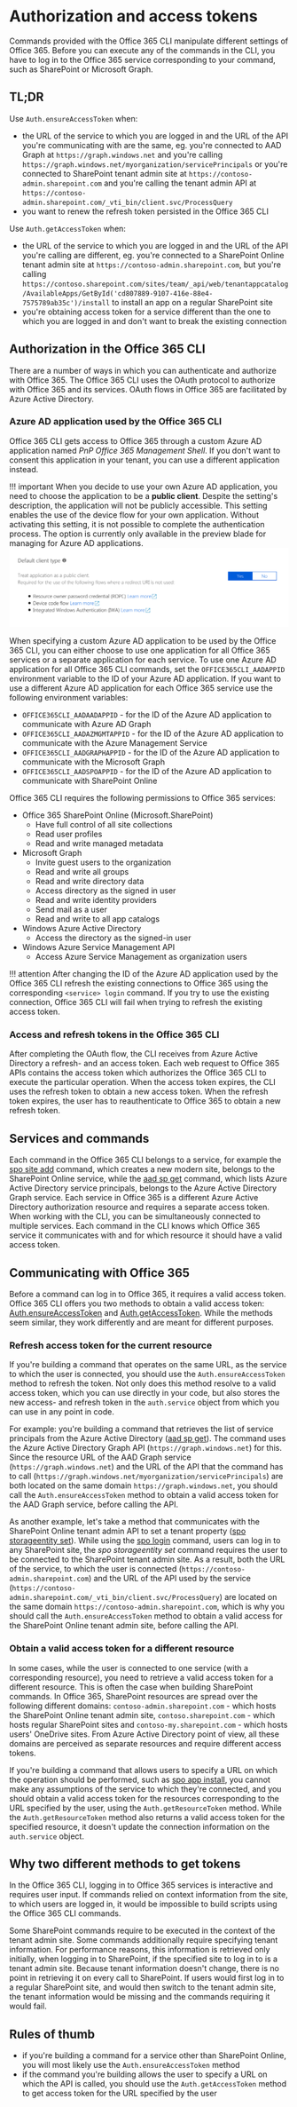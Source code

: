 # Authorization and access tokens

Commands provided with the Office 365 CLI manipulate different settings of Office 365. Before you can execute any of the commands in the CLI, you have to log in to the Office 365 service corresponding to your command, such as SharePoint or Microsoft Graph.

## TL;DR

Use `Auth.ensureAccessToken` when:

- the URL of the service to which you are logged in and the URL of the API you're communicating with are the same, eg. you're connected to AAD Graph at `https://graph.windows.net` and you're calling `https://graph.windows.net/myorganization/servicePrincipals` or you're connected to SharePoint tenant admin site at `https://contoso-admin.sharepoint.com` and you're calling the tenant admin API at `https://contoso-admin.sharepoint.com/_vti_bin/client.svc/ProcessQuery`
- you want to renew the refresh token persisted in the Office 365 CLI

Use `Auth.getAccessToken` when:

- the URL of the service to which you are logged in and the URL of the API you're calling are different, eg. you're connected to a SharePoint Online tenant admin site at `https://contoso-admin.sharepoint.com`, but you're calling `https://contoso.sharepoint.com/sites/team/_api/web/tenantappcatalog/AvailableApps/GetById('cd807889-9107-416e-88e4-7575789ab35c')/install` to install an app on a regular SharePoint site
- you're obtaining access token for a service different than the one to which you are logged in and don't want to break the existing connection

## Authorization in the Office 365 CLI

There are a number of ways in which you can authenticate and authorize with Office 365. The Office 365 CLI uses the OAuth protocol to authorize with Office 365 and its services. OAuth flows in Office 365 are facilitated by Azure Active Directory.

### Azure AD application used by the Office 365 CLI

Office 365 CLI gets access to Office 365 through a custom Azure AD application named _PnP Office 365 Management Shell_. If you don't want to consent this application in your tenant, you can use a different application instead.

!!! important
    When you decide to use your own Azure AD application, you need to choose the application to be a **public client**. Despite the setting's description, the application will not be publicly accessible. This setting enables the use of the device flow for your own application. Without activating this setting, it is not possible to complete the authentication process. The option is currently only available in the preview blade for managing for Azure AD applications.
    [![The 'public client' enabled for an Azure AD application](../images/activate-public-client-aad-app.png)](../images/activate-public-client-aad-app.png)

When specifying a custom Azure AD application to be used by the Office 365 CLI, you can either choose to use one application for all Office 365 services or a separate application for each service. To use one Azure AD application for all Office 365 CLI commands, set the `OFFICE365CLI_AADAPPID` environment variable to the ID of your Azure AD application. If you want to use a different Azure AD application for each Office 365 service use the following environment variables:

- `OFFICE365CLI_AADAADAPPID` - for the ID of the Azure AD application to communicate with Azure AD Graph
- `OFFICE365CLI_AADAZMGMTAPPID` - for the ID of the Azure AD application to communicate with the Azure Management Service
- `OFFICE365CLI_AADGRAPHAPPID` - for the ID of the Azure AD application to communicate with the Microsoft Graph
- `OFFICE365CLI_AADSPOAPPID` - for the ID of the Azure AD application to communicate with SharePoint Online

Office 365 CLI requires the following permissions to Office 365 services:

- Office 365 SharePoint Online (Microsoft.SharePoint)
    - Have full control of all site collections
    - Read user profiles
    - Read and write managed metadata
- Microsoft Graph
    - Invite guest users to the organization
    - Read and write all groups
    - Read and write directory data
    - Access directory as the signed in user
    - Read and write identity providers
    - Send mail as a user
    - Read and write to all app catalogs
- Windows Azure Active Directory
    - Access the directory as the signed-in user
- Windows Azure Service Management API
    - Access Azure Service Management as organization users

!!! attention
    After changing the ID of the Azure AD application used by the Office 365 CLI refresh the existing connections to Office 365 using the corresponding `<service> login` command. If you try to use the existing connection, Office 365 CLI will fail when trying to refresh the existing access token.

### Access and refresh tokens in the Office 365 CLI

After completing the OAuth flow, the CLI receives from Azure Active Directory a refresh- and an access token. Each web request to Office 365 APIs contains the access token which authorizes the Office 365 CLI to execute the particular operation. When the access token expires, the CLI uses the refresh token to obtain a new access token. When the refresh token expires, the user has to reauthenticate to Office 365 to obtain a new refresh token.

## Services and commands

Each command in the Office 365 CLI belongs to a service, for example the [spo site add](../cmd/spo/site/site-add.md) command, which creates a new modern site, belongs to the SharePoint Online service, while the [aad sp get](../cmd/aad/sp/sp-get.md) command, which lists Azure Active Directory service principals, belongs to the Azure Active Directory Graph service. Each service in Office 365 is a different Azure Active Directory authorization resource and requires a separate access token. When working with the CLI, you can be simultaneously connected to multiple services. Each command in the CLI knows which Office 365 service it communicates with and for which resource it should have a valid access token.

## Communicating with Office 365

Before a command can log in to Office 365, it requires a valid access token. Office 365 CLI offers you two methods to obtain a valid access token: [Auth.ensureAccessToken](https://github.com/pnp/office365-cli/blob/8b4ede874923fbe5fd84ebe79dc20206da18a529/src/Auth.ts#L62-L214) and [Auth.getAccessToken](https://github.com/pnp/office365-cli/blob/8b4ede874923fbe5fd84ebe79dc20206da18a529/src/Auth.ts#L216-L255). While the methods seem similar, they work differently and are meant for different purposes.

### Refresh access token for the current resource

If you're building a command that operates on the same URL, as the service to which the user is connected, you should use the `Auth.ensureAccessToken` method to refresh the token. Not only does this method resolve to a valid access token, which you can use directly in your code, but also stores the new access- and refresh token in the `auth.service` object from which you can use in any point in code.

For example: you're building a command that retrieves the list of service principals from the Azure Active Directory ([aad sp get](../cmd/aad/sp/sp-get.md)). The command uses the Azure Active Directory Graph API (`https://graph.windows.net`) for this. Since the resource URL of the AAD Graph service (`https://graph.windows.net`) and the URL of the API that the command has to call (`https://graph.windows.net/myorganization/servicePrincipals`) are both located on the same domain `https://graph.windows.net`, you should call the `Auth.ensureAccessToken` method to obtain a valid access token for the AAD Graph service, before calling the API.

As another example, let's take a method that communicates with the SharePoint Online tenant admin API to set a tenant property ([spo storageentity set](../cmd/spo/storageentity/storageentity-set.md)). While using the [spo login](../cmd/spo/login.md) command, users can log in to any SharePoint site, the _spo storageentity set_ command requires the user to be connected to the SharePoint tenant admin site. As a result, both the URL of the service, to which the user is connected (`https://contoso-admin.sharepoint.com`) and the URL of the API used by the service (`https://contoso-admin.sharepoint.com/_vti_bin/client.svc/ProcessQuery`) are located on the same domain `https://contoso-admin.sharepoint.com`, which is why you should call the `Auth.ensureAccessToken` method to obtain a valid access for the SharePoint Online tenant admin site, before calling the API.

### Obtain a valid access token for a different resource

In some cases, while the user is connected to one service (with a corresponding resource), you need to retrieve a valid access token for a different resource. This is often the case when building SharePoint commands. In Office 365, SharePoint resources are spread over the following different domains: `contoso-admin.sharepoint.com` - which hosts the SharePoint Online tenant admin site, `contoso.sharepoint.com` - which hosts regular SharePoint sites and `contoso-my.sharepoint.com` - which hosts users' OneDrive sites. From Azure Active Directory point of view, all these domains are perceived as separate resources and require different access tokens.

If you're building a command that allows users to specify a URL on which the operation should be performed, such as [spo app install](../cmd/spo/app/app-install.md), you cannot make any assumptions of the service to which they're connected, and you should obtain a valid access token for the resources corresponding to the URL specified by the user, using the `Auth.getResourceToken` method. While the `Auth.getResourceToken` method also returns a valid access token for the specified resource, it doesn't update the connection information on the `auth.service` object.

## Why two different methods to get tokens

In the Office 365 CLI, logging in to Office 365 services is interactive and requires user input. If commands relied on context information from the site, to which users are logged in, it would be impossible to build scripts using the Office 365 CLI commands.

Some SharePoint commands require to be executed in the context of the tenant admin site. Some commands additionally require specifying tenant information. For performance reasons, this information is retrieved only initially, when logging in to SharePoint, if the specified site to log in to is a tenant admin site. Because tenant information doesn't change, there is no point in retrieving it on every call to SharePoint. If users would first log in to a regular SharePoint site, and would then switch to the tenant admin site, the tenant information would be missing and the commands requiring it would fail.

## Rules of thumb

- if you're building a command for a service other than SharePoint Online, you will most likely use the `Auth.ensureAccessToken` method
- if the command you're building allows the user to specify a URL on which the API is called, you should use the `Auth.getAccessToken` method to get access token for the URL specified by the user